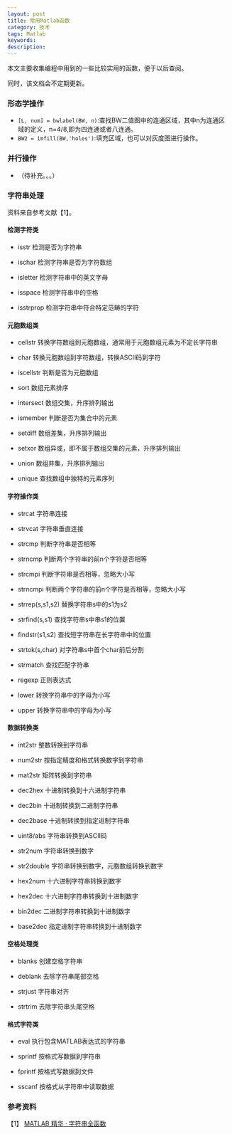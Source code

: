 ```yaml
---
layout: post
title: 常用Matlab函数
category: 技术
tags: Matlab
keywords: 
description: 
---
```


本文主要收集编程中用到的一些比较实用的函数，便于以后查阅。
		
同时，该文档会不定期更新。
		

### 形态学操作

- `[L, num] = bwlabel(BW, n)`:查找BW二值图中的连通区域，其中n为连通区域的定义，n=4/8,即为四连通或者八连通。
- `BW2 = imfill(BW,'holes')`:填充区域，也可以对灰度图进行操作。

### 并行操作

- （待补充。。。）

### 字符串处理

资料来自参考文献【1】。


#### 检测字符类

-  isstr             检测是否为字符串
  
-  ischar            检测字符串是否为字符数组
  
-  isletter          检测字符串中的英文字母
  
-  isspace           检测字符串中的空格
  
-  isstrprop         检测字符串中符合特定范畴的字符
 
#### 元胞数组类

-  cellstr           转换字符数组到元胞数组，通常用于元胞数组元素为不定长字符串
  
-  char              转换元胞数组到字符数组，转换ASCII码到字符
  
-  iscellstr         判断是否为元胞数组
  
-  sort              数组元素排序
  
-  intersect         数组交集，升序排列输出
  
-  ismember          判断是否为集合中的元素
  
-  setdiff           数组差集，升序排列输出
  
-  setxor            数组异或，即不属于数组交集的元素，升序排列输出
  
-  union             数组并集，升序排列输出
  
-  unique            查找数组中独特的元素序列
 
#### 字符操作类

-  strcat            字符串连接
  
-  strvcat           字符串垂直连接
  
-  strcmp            判断字符串是否相等
  
-  strncmp           判断两个字符串的前n个字符是否相等
  
-  strcmpi           判断字符串是否相等，忽略大小写
  
-  strncmpi          判断两个字符串的前n个字符是否相等，忽略大小写
  
-  strrep(s,s1,s2)   替换字符串s中的s1为s2
  
-  strfind(s,s1)     查找字符串s中串s1的位置
  
-  findstr(s1,s2)    查找短字符串在长字符串中的位置
  
-  strtok(s,char)    对字符串s中首个char前后分割
  
-  strmatch          查找匹配字符串
  
-  regexp            正则表达式
  
-  lower             转换字符串中的字母为小写
  
-  upper             转换字符串中的字母为小写
 
#### 数据转换类

-  int2str           整数转换到字符串
  
-  num2str           按指定精度和格式转换数字到字符串
  
-  mat2str           矩阵转换到字符串
  
-  dec2hex           十进制转换到十六进制字符串
  
-  dec2bin           十进制转换到二进制字符串
  
-  dec2base          十进制转换到指定进制字符串
  
-  uint8/abs         字符串转换到ASCII码
  
-  str2num           字符串转换到数字
  
-  str2double        字符串转换到数字，元胞数组转换到数字
  
-  hex2num           十六进制字符串转换到数字
  
-  hex2dec           十六进制字符串转换到十进制数字
  
-  bin2dec           二进制字符串转换到十进制数字
  
-  base2dec          指定进制字符串转换到十进制数字
 
#### 空格处理类

-  blanks            创建空格字符串
  
-  deblank           去除字符串尾部空格
  
-  strjust           字符串对齐
  
-  strtrim           去除字符串头尾空格
 
#### 格式字符类
 
- eval              执行包含MATLAB表达式的字符串
  
-  sprintf           按格式写数据到字符串
  
-  fprintf           按格式写数据到文件
  
-  sscanf            按格式从字符串中读取数据

### 参考资料

【1】 [MATLAB 精华 · 字符串全函数 ](http://blog.sina.com.cn/s/blog_5d06e2390100l3aw.html)
